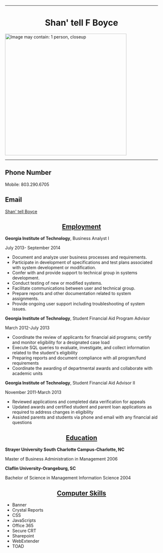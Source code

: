 <html>

<head>
  <title>Resume</title>
</head>
<hr>

<body>
  <h1><center>Shan' tell F Boyce</center></h1>
  <div class="_2-sx"><img style="width: 400px; height: 400px;" class="spotlight" alt="Image may contain: 1 person, closeup" aria-busy="false" src="https://scontent-atl3-1.xx.fbcdn.net/v/t1.0-9/13592278_10208919145552467_1636770292504934791_n.jpg?oh=bc00834bb5c2dd62a4b86493edbbd941&amp;oe=594C33C0"></div>

  <hr/>
  <h2>Phone Number</h2>
  <p> Mobile: 803.290.6705 </p>
  <h2>Email</h2>
  <p>
    <a href="mailto:sfboyce81@gmail.com?subject=Link Here, Link There">Shan' tell Boyce</a>
  </p>

  <h2><center><u>Employment</u></center></h2>

  <p><b>Georgia Institute of Technology</b>, Business Analyst I</p>
  <p>July 2013- September 2014</p>
  <ul>
    <li>Document and analyze user business processes and requirements.</li>
    <li>Participate in development of specifications and test plans associated with system development or modification.</li>
    <li>Confer with and provide support to technical group in systems development.</li>
    <li>Conduct testing of new or modified systems.</li>
    <li>Facilitate communications between user and technical group.</li>
    <li>Prepare reports and other documentation related to system assignments.</li>
    <li>Provide ongoing user support including troubleshooting of system issues.</li>
  </ul>
  <p><b>Georgia Institute of Technology</b>, Student Financial Aid Program Advisor</p>
  <p>March 2012-July 2013</p>
  <ul>
    <li>Coordinate the review of applicants for financial aid programs; certify and monitor eligibility for a designated case load</li>
    <li>Execute SQL queries to evaluate, investigate, and collect information related to the student's eligibility</li>
    <li>Preparing reports and document compliance with all program/fund requirements</li>
    <li>Coordinate the awarding of departmental awards and collaborate with academic units</li>
  </ul>
  </ul>
  <p><b>Georgia Institute of Technology</b>, Student Financial Aid Advisor II</p>
  <p>November 2011-March 2013</p>
  <ul>
    <li>Reviewed applications and completed data verification for appeals</li>
    <li>Updated awards and certified student and parent loan applications as required to address changes in eligibility</li>
    <li>Assisted parents and students via phone and email with any financial aid questions</li>
  </ul>
  <h2><center><u>Education</u></center></h2>
  <p><b>Strayer University South Charlotte Campus-Charlotte, NC</b></p>
  <p>Master of Business Administration in Management 2006</p>
  <p><b>Claflin University-Orangeburg, SC</p></b>
    <p>Bachelor of Science in Management Information Science 2004
      <p>
        <h2><center><u>Computer Skills</u></center></h2>
        <ul>
          <li>Banner</li>
          <li>Crystal Reports</li>
          <li>CSS</li>
          <li>JavaScripts</li>
          <li>Office 365</li>
          <li>Secure CRT</li>
          <li>Sharepoint</li>
          <li>WebExtender</li>
          <li>TOAD</li>
